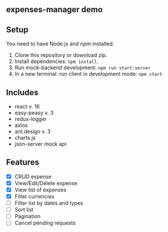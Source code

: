 ## expenses-manager demo

## Setup

You need to have Node.js and npm installed.
1. Clone this repository or download zip.
2. Install dependencies: `npm install`.
3. Run mock-backend development: `npm run start:server`
4. In a new terminal: run client in development mode: `npm start`

## Includes

- react v. 16
- easy-peasy v. 3
- redux-logger
- axios
- ant.design v. 3
- charts.js
- json-server mock api



## Features

- [x] CRUD expense
- [x] View/Edit/Delete expense
- [x] View list of expenses
- [x] Filter currencies
- [ ] Filter list by dates and types
- [ ] Sort list
- [ ] Pagination
- [ ] Cancel pending requests
